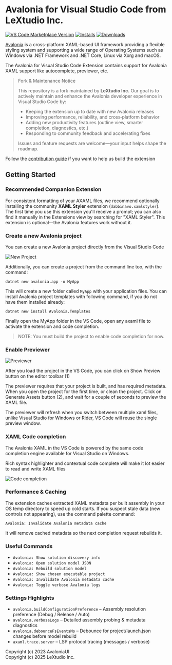 # Avalonia for Visual Studio Code from LeXtudio Inc.

[![VS Code Marketplace Version](https://img.shields.io/visual-studio-marketplace/v/lextudio.vscode-axaml?label=Version)](https://marketplace.visualstudio.com/items?itemName=lextudio.vscode-axaml)
[![Installs](https://img.shields.io/visual-studio-marketplace/i/lextudio.vscode-axaml?label=Installs)](https://marketplace.visualstudio.com/items?itemName=lextudio.vscode-axaml)
[![Downloads](https://img.shields.io/visual-studio-marketplace/d/lextudio.vscode-axaml?label=Downloads)](https://marketplace.visualstudio.com/items?itemName=lextudio.vscode-axaml)

[Avalonia](https://github.com/AvaloniaUI/Avalonia/) is a cross-platform XAML-based UI framework providing a flexible styling system and supporting a wide range of Operating Systems such as Windows via .NET Framework and .NET Core, Linux via Xorg and macOS.

The Avalonia for Visual Studio Code Extension contains support for Avalonia XAML support like autocomplete, previewer, etc.

> Fork & Maintenance Notice
>
> This repository is a fork maintained by **LeXtudio Inc.** Our goal is to actively maintain and enhance the Avalonia developer experience in Visual Studio Code by:
>
> - Keeping the extension up to date with new Avalonia releases
> - Improving performance, reliability, and cross‑platform behavior
> - Adding new productivity features (outline view, smarter completion, diagnostics, etc.)
> - Responding to community feedback and accelerating fixes
>
> Issues and feature requests are welcome—your input helps shape the roadmap.

Follow the [contribution guide](CONTRIBUTING.md) if you want to help us build the extension

## Getting Started

### Recommended Companion Extension

For consistent formatting of your AXAML files, we recommend optionally installing the community **XAML Styler** extension (`dabbinavo.xamlstyler`). The first time you use this extension you'll receive a prompt; you can also find it manually in the Extensions view by searching for "XAML Styler". This extension is optional—the Avalonia features work without it.

### Create a new Avalonia project

You can create a new Avalonia project directly from the Visual Studio Code

![New Project](media/NewProject.png)

Additionally, you can create a project from the command line too, with the command:

    dotnet new avalonia.app -o MyApp

This will create a new folder called `MyApp` with your application files. You can install Avalonia project templates with following command, if you do not have them installed already:

    dotnet new install Avalonia.Templates

Finally open the MyApp folder in the VS Code, open any axaml file to activate the extension and code completion.

> NOTE: You must build the project to enable code completion for now.

### Enable Previewer

![Previewer](media/PreviewerRM.png)

After you load the project in the VS Code, you can click on Show Preview button on the editor toolbar (1)

The previewer requires that your project is built, and has required metadata. When you open the project for the first time, or clean the project. Click on Generate Assets button (2), and wait for a couple of seconds to preview the XAML file.

The previewer will refresh when you switch between multiple xaml files, unlike Visual Studio for Windows or Rider, VS Code will reuse the single preview window.

### XAML Code completion

The Avalonia XAML in the VS Code is powered by the same code completion engine available for Visual Studio on Windows.

Rich syntax highlighter and contextual code complete will make it lot easier to read and write XAML files

![Code completion](media/AutoCompleteRM.png)

### Performance & Caching

The extension caches extracted XAML metadata per built assembly in your OS temp directory to speed up cold starts. If you suspect stale data (new controls not appearing), use the command palette command:

`Avalonia: Invalidate Avalonia metadata cache`

It will remove cached metadata so the next completion request rebuilds it.

### Useful Commands

- `Avalonia: Show solution discovery info`
- `Avalonia: Open solution model JSON`
- `Avalonia: Rebuild solution model`
- `Avalonia: Show chosen executable project`
- `Avalonia: Invalidate Avalonia metadata cache`
- `Avalonia: Toggle verbose Avalonia logs`

### Settings Highlights

- `avalonia.buildConfigurationPreference` – Assembly resolution preference (Debug / Release / Auto)
- `avalonia.verboseLogs` – Detailed assembly probing & metadata diagnostics
- `avalonia.debounceFsEventsMs` – Debounce for project/launch.json changes before model rebuild
- `axaml.trace.server` – LSP protocol tracing (messages / verbose)

Copyright (c) 2023 AvaloniaUI  
Copyright (c) 2025 LeXtudio Inc.  
